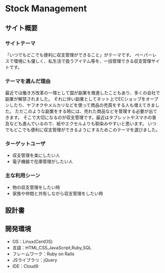 # Stock Management

## サイト概要
### サイトテーマ
「いつでもどこでも便利に収支管理ができること」がテーマです。
ペーパーレスで環境にも優しく、私生活で扱うアイテム等を、一括管理できる収支管理サイトです。

### テーマを選んだ理由
最近では働き方改革の一環として国が副業を推進したこともあり、多くの会社で副業が解禁されました。
それに伴い副業としてネット上でECショップをオープンしたり、ヤフオクやメルカリなどを使って商品の売買をする人も増えてきました。
ただこのような副業をする時には、売れた商品などを管理する必要が出てきます。
そこで大切になるのが収支管理です。最近はタブレットやスマホの普及なども進んでいるので、紙やエクセルよりも馴染みやすいと思います。
いつでもどこでも便利に収支管理ができるようにするためこのテーマを選びました。

### ターゲットユーザ
- 収支管理を楽にしたい人
- 電子機器で在庫管理がしたい人


### 主な利用シーン
- 物の収支管理をしたい時
- 家族や仲間と共有しながら収支管理をしたい時


## 設計書


## 開発環境
- OS：Linux(CentOS)
- 言語：HTML,CSS,JavaScript,Ruby,SQL
- フレームワーク：Ruby on Rails
- JSライブラリ：jQuery
- IDE：Cloud9
